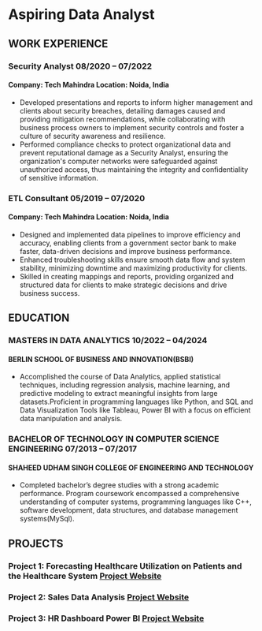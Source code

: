 # Aspiring Data Analyst


## WORK EXPERIENCE 
### Security Analyst 08/2020 – 07/2022  
#### Company: Tech Mahindra Location: Noida, India 
- Developed presentations and reports to inform higher management and clients about security breaches, detailing
damages caused and providing mitigation recommendations, while collaborating with business process owners to
implement security controls and foster a culture of security awareness and resilience.
- Performed compliance checks to protect organizational data and prevent reputational damage as a Security Analyst, ensuring the organization's computer networks were safeguarded against unauthorized access, thus maintaining the
integrity and confidentiality of sensitive information.

### ETL Consultant 05/2019 – 07/2020       
#### Company: Tech Mahindra Location: Noida, India 
- Designed and implemented data pipelines to improve efficiency and accuracy, enabling clients from a
government sector bank to make faster, data-driven decisions and improve business performance.
- Enhanced troubleshooting skills ensure smooth data flow and system stability, minimizing downtime and maximizing productivity for clients.
- Skilled in creating mappings and reports, providing organized and structured data for clients to make strategic
decisions and drive business success.

## EDUCATION 

### MASTERS IN DATA ANALYTICS 10/2022 – 04/2024 
#### BERLIN SCHOOL OF BUSINESS AND INNOVATION(BSBI) 

- Accomplished the course of Data Analytics, applied statistical techniques, including regression analysis, machine learning, and predictive modeling to extract meaningful insights from large datasets.Proficient in programming languages like Python, and SQL and Data Visualization Tools like Tableau, Power BI with a focus on efficient data manipulation and analysis. 

### BACHELOR OF TECHNOLOGY IN COMPUTER SCIENCE ENGINEERING 07/2013 – 07/2017 
#### SHAHEED UDHAM SINGH COLLEGE OF ENGINEERING AND TECHNOLOGY 

- Completed bachelor’s degree studies with a strong academic performance. Program coursework encompassed a comprehensive understanding of computer systems, programming languages like C++, software development, data structures, and database management systems(MySql). 

## PROJECTS 
### Project 1: Forecasting Healthcare Utilization on Patients and the Healthcare System [Project Website](https://github.com/Ashibh/Healthcare-Analysis-Python_tableau)
### Project 2: Sales Data Analysis [Project Website](https://github.com/Ashibh/sales_tableau_sql)
### Project 3: HR Dashboard Power BI  [Project Website](https://github.com/Ashibh/Hr-Dashboard-Power-Bi)

